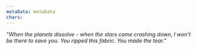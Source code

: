 ```yaml
---
metaData: metaData
chars: 
---
```


*"When the planets dissolve - when the stars come crashing down, I won't be there to save you. You ripped this fabric. You made the tear."*